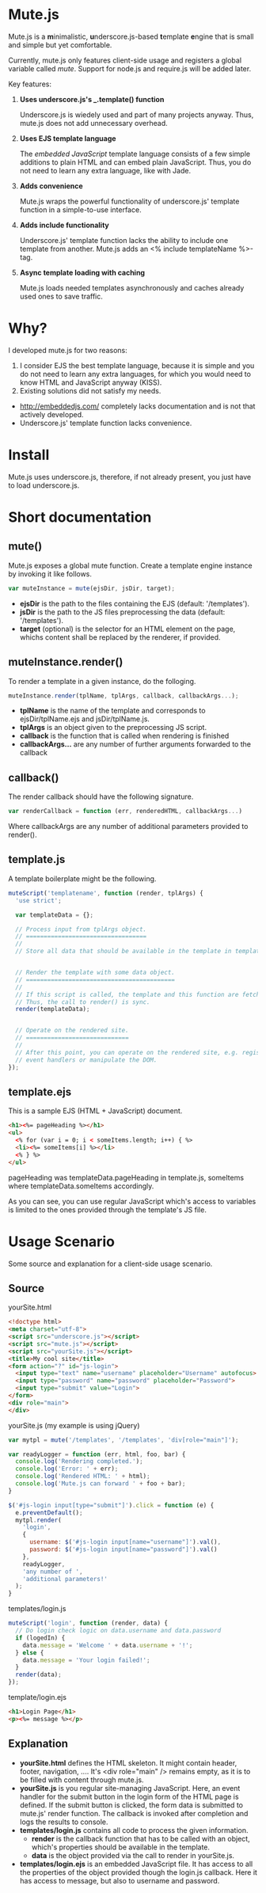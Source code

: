 Mute.js
=======

Mute.js is a **m**inimalistic, **u**nderscore.js-based **t**emplate **e**ngine that is small and simple but yet comfortable.

Currently, mute.js only features client-side usage and registers a global variable called *mute*. Support for node.js and require.js will be added later.

Key features:

1. **Uses underscore.js's _.template() function**

    Underscore.js is wiedely used and part of many projects anyway. Thus, mute.js does not add unnecessary overhead.

2. **Uses EJS template language**

    The *embedded JavaScript* template language consists of a few simple additions to plain HTML and can embed plain JavaScript. Thus, you do not need to learn any extra language, like with Jade.

3. **Adds convenience**

    Mute.js wraps the powerful functionality of underscore.js' template function in a simple-to-use interface.

4. **Adds include functionality**

    Underscore.js' template function lacks the ability to include one template from another. Mute.js adds an <% include templateName %>-tag.

5. **Async template loading with caching**

    Mute.js loads needed templates asynchronously and caches already used ones to save traffic.


Why?
====

I developed mute.js for two reasons:

1. I consider EJS the best template language, because it is simple and you do not need to learn any extra languages, for which you would need to know HTML and JavaScript anyway (KISS).
2. Existing solutions did not satisfy my needs.
  - http://embeddedjs.com/ completely lacks documentation and is not that actively developed.
  - Underscore.js' template function lacks convenience.


Install
=======

Mute.js uses underscore.js, therefore, if not already present, you just have to load underscore.js.


Short documentation
===================

mute()
------

Mute.js exposes a global mute function. Create a template engine instance by invoking it like follows.

```javascript
var muteInstance = mute(ejsDir, jsDir, target);
```

* **ejsDir** is the path to the files containing the EJS (default: '/templates').
* **jsDir** is the path to the JS files preprocessing the data (default: '/templates').
* **target** (optional) is the selector for an HTML element on the page, whichs content shall be replaced by the renderer, if provided.

muteInstance.render()
---------------------

To render a template in a given instance, do the folloging.

```javascript
muteInstance.render(tplName, tplArgs, callback, callbackArgs...);
```

* **tplName** is the name of the template and corresponds to ejsDir/tplName.ejs and jsDir/tplName.js.
* **tplArgs** is an object given to the preprocessing JS script.
* **callback** is the function that is called when rendering is finished
* **callbackArgs...** are any number of further arguments forwarded to the callback

callback()
----------

The render callback should have the following signature.

```javascript
var renderCallback = function (err, renderedHTML, callbackArgs...)
```

Where callbackArgs are any number of additional parameters provided to render().

template.js
-----------

A template boilerplate might be the following.

```javascript
muteScript('templatename', function (render, tplArgs) {
  'use strict';

  var templateData = {};

  // Process input from tplArgs object.
  // ==================================
  //
  // Store all data that should be available in the template in templateData.


  // Render the template with some data object.
  // ==========================================
  //
  // If this script is called, the template and this function are fetched.
  // Thus, the call to render() is sync.
  render(templateData);


  // Operate on the rendered site.
  // =============================
  //
  // After this point, you can operate on the rendered site, e.g. register
  // event handlers or manipulate the DOM.
});
```

template.ejs
------------

This is a sample EJS (HTML + JavaScript) document.

```html
<h1><%= pageHeading %></h1>
<ul>
  <% for (var i = 0; i < someItems.length; i++) { %>
  <li><%= someItems[i] %></li>
  <% } %>
</ul>
```

pageHeading was templateData.pageHeading in template.js, someItems where templateData.someItems accordingly.

As you can see, you can use regular JavaScript which's access to variables is limited to the ones provided through the template's JS file.


Usage Scenario
==============

Some source and explanation for a client-side usage scenario.

Source
------

yourSite.html

```html
<!doctype html>
<meta charset="utf-8">
<script src="underscore.js"></script>
<script src="mute.js"></script>
<script src="yourSite.js"></script>
<title>My cool site</title>
<form action="?" id="js-login">
  <input type="text" name="username" placeholder="Username" autofocus>
  <input type="password" name="password" placeholder="Password">
  <input type="submit" value="Login">
</form>
<div role="main">
</div>
```

yourSite.js (my example is using jQuery)

```javascript
var mytpl = mute('/templates', '/templates', 'div[role="main"]');

var readyLogger = function (err, html, foo, bar) {
  console.log('Rendering completed.');
  console.log('Error: ' + err);
  console.log('Rendered HTML: ' + html);
  console.log('Mute.js can forward ' + foo + bar);
}

$('#js-login input[type="submit"]').click = function (e) {
  e.preventDefault();
  mytpl.render(
    'login',
    {
      username: $('#js-login input[name="username"]').val(),
      password: $('#js-login input[name="password"]').val()
    },
    readyLogger,
    'any number of ',
    'additional parameters!'
  );
}
```

templates/login.js

```javascript
muteScript('login', function (render, data) {
  // Do login check logic on data.username and data.password
  if (logedIn) {
    data.message = 'Welcome ' + data.username + '!';
  } else {
    data.message = 'Your login failed!';
  }
  render(data);
});
```

template/login.ejs

```html
<h1>Login Page</h1>
<p><%= message %></p>
```

Explanation
-----------

- **yourSite.html** defines the HTML skeleton. It might contain header, footer, navigation, .... It's &lt;div role="main" /&gt; remains empty, as it is to be filled with content through mute.js.
- **yourSite.js** is you regular site-managing JavaScript. Here, an event handler for the submit button in the login form of the HTML page is defined. If the submit button is clicked, the form data is submitted to mute.js' render function. The callback is invoked after completion and logs the results to console.
- **templates/login.js** contains all code to process the given information.
  - **render** is the callback function that has to be called with an object, which's properties should be available in the template.
  - **data** is the object provided via the call to render in yourSite.js.
- **templates/login.ejs** is an embedded JavaScript file. It has access to all the properties of the object provided though the login.js callback. Here it has access to message, but also to username and password.


